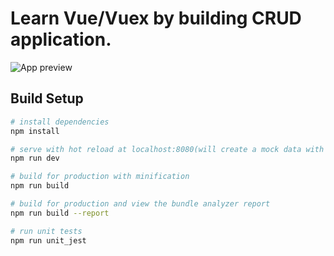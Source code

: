 # Learn Vue/Vuex by building CRUD application.

![App preview](vue.gif?raw=true "Title")

## Build Setup

``` bash
# install dependencies
npm install

# serve with hot reload at localhost:8080(will create a mock data with json server and start dev server)
npm run dev

# build for production with minification
npm run build

# build for production and view the bundle analyzer report
npm run build --report

# run unit tests
npm run unit_jest
